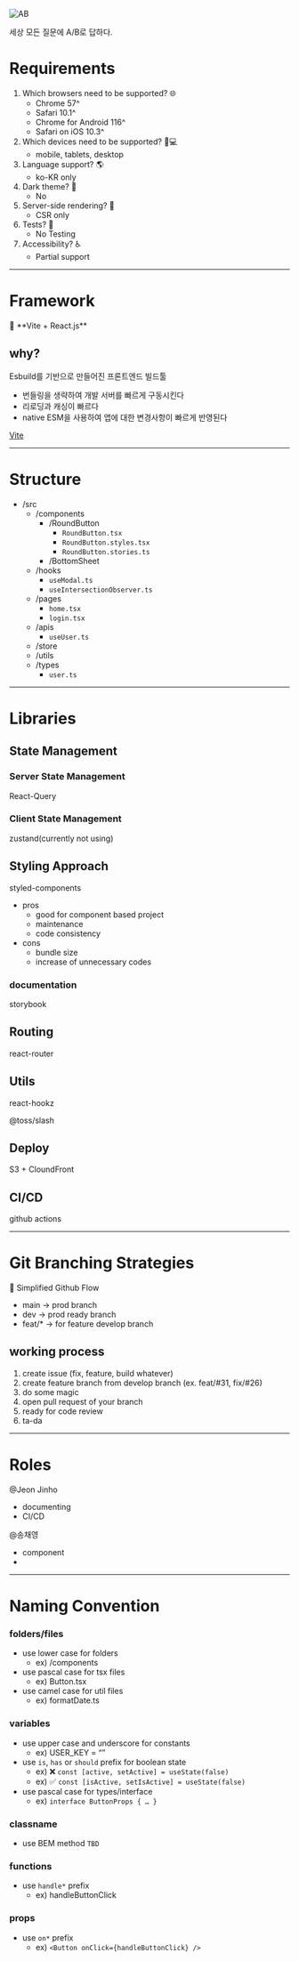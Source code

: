 ![AB](https://github.com/team-offonoff/web/assets/26860466/e15ec030-9a0c-4544-a539-0e59b0b8e5ac)

세상 모든 질문에 A/B로 답하다.

# **Requirements**

1. Which browsers need to be supported? 🌐
    - Chrome 57^
    - Safari 10.1^
    - Chrome for Android 116^
    - Safari on iOS 10.3^
2. Which devices need to be supported? 📱💻
    - mobile, tablets, desktop
3. Language support? 🌎
    - ko-KR only
4. Dark theme? 🌙
    - No
5. Server-side rendering? 🚀
    - CSR only
6. Tests? 🧪
    - No Testing
7. Accessibility? ♿
    - Partial support

---

# Framework

<aside>
📌 **Vite + React.js**

</aside>

## why?

Esbuild를 기반으로 만들어진 프론트엔드 빌드툴

- 번들링을 생략하여 개발 서버를 빠르게 구동시킨다
- 리로딩과 캐싱이 빠르다
- native ESM을 사용하여 앱에 대한 변경사항이 빠르게 반영된다

[Vite](https://ko.vitejs.dev/guide/why.html)

---

# Structure

- /src
    - /components
        - /RoundButton
            - `RoundButton.tsx`
            - `RoundButton.styles.tsx`
            - `RoundButton.stories.ts`
        - /BottomSheet
    - /hooks
        - `useModal.ts`
        - `useIntersectionObserver.ts`
    - /pages
        - `home.tsx`
        - `login.tsx`
    - /apis
        - `useUser.ts`
    - /store
    - /utils
    - /types
        - `user.ts`
    

---

# Libraries

## State Management

### Server State Management

React-Query

### Client State Management

zustand(currently not using)

## Styling Approach

styled-components

- pros
    - good for component based project
    - maintenance
    - code consistency
- cons
    - bundle size
    - increase of unnecessary codes

### documentation

storybook

## Routing

react-router

## Utils

react-hookz

@toss/slash

## Deploy

S3 + CloundFront

## CI/CD

github actions

---

# **Git Branching Strategies**

<aside>
📌 Simplified Github Flow

</aside>

- main → prod branch
- dev → prod ready branch
- feat/* → for feature develop branch

## working process

1. create issue (fix, feature, build whatever)
2. create feature branch from develop branch (ex. feat/#31, fix/#26)
3. do some magic
4. open pull request of your branch
5. ready for code review
6. ta-da

---

# Roles

@Jeon Jinho 

- documenting
- CI/CD

@송채영 

- component
- 

---

# Naming Convention

### folders/files

- use lower case for folders
    - ex) /components
- use pascal case for tsx files
    - ex) Button.tsx
- use camel case for util files
    - ex) formatDate.ts

### variables

- use upper case and underscore for constants
    - ex) USER_KEY = “”
- use `is`, `has` or `should` prefix for boolean state
    - ex) ❌ `const [active, setActive] = useState(false)`
    - ex) ✅ `const [isActive, setIsActive] = useState(false)`
- use pascal case for types/interface
    - ex) `interface ButtonProps { … }`

### classname

- use BEM method `TBD`

### functions

- use `handle*` prefix
    - ex) handleButtonClick

### props

- use `on*` prefix
    - ex) `<Button onClick={handleButtonClick} />`
